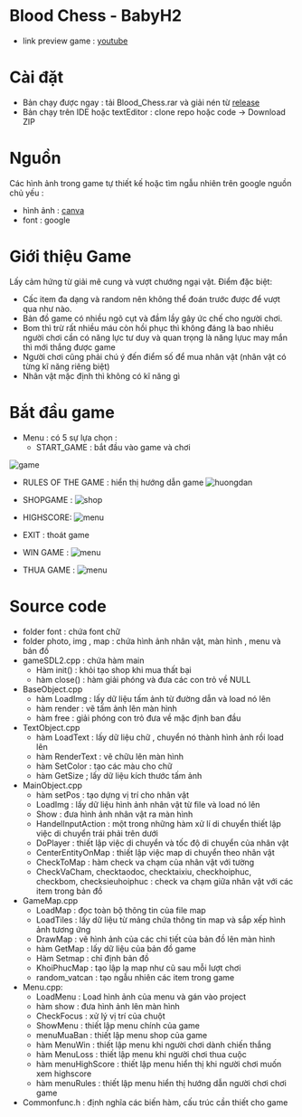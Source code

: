 # Blood Chess - BabyH2
- link preview game : [youtube](https://youtu.be/lQVQ9EjT5JM?si=PuJfXUm7alVitVLs)
# Cài đặt 
- Bản chạy được ngay : tải Blood_Chess.rar và giải nén từ [release](https://github.com/babyh2/bloodchess/releases/tag/release)
- Bản chạy trên IDE hoặc textEditor : clone repo hoặc code -> Download ZIP

# Nguồn
Các hình ảnh trong game tự thiết kế hoặc tìm ngẫu nhiên trên google nguồn chủ yếu :
- hình ảnh : [canva](https://www.canva.com)
- font : google

# Giới thiệu Game 
Lấy cảm hứng từ giải mê cung và vượt chướng ngại vật.
Điểm đặc biệt:
- Cấc item đa dạng và random nên không thể đoán trước được để vượt qua như nào.
- Bản đồ game có nhiều ngõ cụt và đầm lầy gây ức chế cho người chơi.
- Bom thì trừ rất nhiều máu còn hồi phục thì không đáng là bao nhiêu người chơi cần có năng lực tư duy và quan trọng là năng lựuc may mắn thì mới thắng được game
- Người chơi cũng phải chú ý đến điểm số để mua nhân vật (nhân vật có từng kĩ năng riêng biệt)
- Nhân vật mặc định thì không có kĩ năng gì

# Bắt đầu game 
- Menu : có 5 sự lựa chọn :
  + START_GAME : bắt đầu vào game và chơi
  <div style="text-align: center;">
 ![game](https://github.com/babyh2/bloodchess/blob/main/gameSDL2/Debug/photo/menuchinh.png?raw=true)


  + RULES OF THE GAME : hiển thị hướng dẫn game
  ![huongdan](https://github.com/babyh2/bloodchess/blob/main/gameSDL2/Debug/photo/RULES_OF_THE_GAME.png?raw=true)
  </div>

  + SHOPGAME :
  ![shop](https://github.com/babyh2/bloodchess/blob/main/gameSDL2/Debug/photo/shop.png?raw=true)


  + HIGHSCORE:
     ![menu](https://github.com/babyh2/bloodchess/blob/main/gameSDL2/Debug/photo/HighScore.png?raw=true)

  + EXIT : thoát game
  + WIN GAME :
   ![menu](https://github.com/babyh2/bloodchess/blob/main/gameSDL2/Debug/photo/win.png?raw=true)


  + THUA GAME :
   ![menu](https://github.com/babyh2/bloodchess/blob/main/gameSDL2/Debug/photo/loss.png?raw=true)

# Source code 
- folder font : chứa font chữ
- folder photo, img , map : chứa hình ảnh nhân vật, màn hình , menu và bản đồ
- gameSDL2.cpp : chứa hàm main
  + Hàm init() : khỏi tạo shop khi mua thất bại
  + hàm close() : hàm giải phóng và đưa các con trỏ về NULL
- BaseObject.cpp
  + hàm LoadImg : lấy dữ liệu tấm ảnh từ đường dẫn và load nó lên
  + hàm render : vẽ tấm ảnh lên màn hình
  + hàm free : giải phóng con trỏ đưa về mặc định ban đầu
- TextObject.cpp
  + hàm LoadText : lấy dữ liệu chữ , chuyển nó thành hình ảnh rồi load lên
  + hàm RenderText : vẽ chữu lên màn hình
  + hàm SetColor : tạo các màu cho chữ
  + hàm GetSize ; lấy dữ liệu kích thước tấm ảnh
- MainObject.cpp
  + hàm setPos : tạo dựng vị trí cho nhân vật
  + LoadImg : lấy dữ liệu hình ảnh nhân vật từ file và load nó lên
  + Show : đưa hình ảnh nhân vật ra màn hình
  + HandelInputAction : một trong những hàm xử lí di chuyển thiết lập việc di chuyển trái phải trên dưới
  + DoPlayer : thiết lập việc di chuyển và tốc độ di chuyển của nhân vật
  + CenterEntityOnMap : thiết lập việc map di chuyển theo nhân vật
  + CheckToMap : hàm check va chạm của nhân vật với tường
  + CheckVaCham, checktaodoc, checktaixiu, checkhoiphuc, checkbom, checksieuhoiphuc : check va chạm giữa nhân vật với các item trong bản đồ
- GameMap.cpp
  + LoadMap : đọc toàn bộ thông tin của file map
  + LoadTiles : lấy dữ liệu từ mảng chứa thông tin map và sắp xếp hình ảnh tương ứng
  + DrawMap : vẽ hình ảnh của các chi tiết của bản đồ lên màn hình
  + hàm GetMap : lấy dữ liệu của bản đồ game
  + Hàm Setmap : chỉ định bản đồ
  + KhoiPhucMap : tạo lập lạ map như cũ sau mỗi lượt chơi
  + random_vatcan : tạo ngẫu nhiên các item trong game 
- Menu.cpp:
  + LoadMenu : Load hình ảnh của menu và gán vào project
  + hàm show : đưa hình ảnh lên màn hình
  + CheckFocus : xử lý vị trí của chuột
  + ShowMenu : thiết lập menu chính của game
  + menuMuaBan : thiết lập menu shop của game
  + hàm MenuWin : thiết lập menu khi người chơi dành chiến thắng
  + hàm MenuLoss : thiết lập menu khi người chơi thua cuộc
  + hàm menuHighScore : thiết lập menu hiển thị khi người chơi muốn xem highscore
  + hàm menuRules : thiết lập menu hiển thị hướng dẫn người chơi chơi game
- Commonfunc.h : định nghĩa các biến hàm, cấu trúc cần thiết cho game

  
